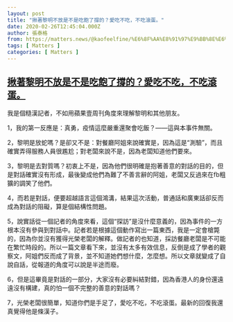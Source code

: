 ```yaml
---
layout: post
title: "揪著黎明不放是不是吃飽了撐的？愛吃不吃，不吃滾蛋。"
date: 2020-02-26T12:45:04.000Z
author: 張泰格
from: https://matters.news/@kaofeelfine/%E6%8F%AA%E8%91%97%E9%BB%8E%E6%98%8E%E4%B8%8D%E6%94%BE%E6%98%AF%E4%B8%8D%E6%98%AF%E5%90%83%E9%A3%BD%E4%BA%86%E6%92%90%E7%9A%84-%E6%84%9B%E5%90%83%E4%B8%8D%E5%90%83-%E4%B8%8D%E5%90%83%E6%BB%BE%E8%9B%8B-bafyreiff5s5pks65lpzl6krh2oswgumo23pveztobksn2jjr67qdnvvoxa
tags: [ Matters ]
categories: [ Matters ]
---
```

<!--1582721104000-->
[揪著黎明不放是不是吃飽了撐的？愛吃不吃，不吃滾蛋。](https://matters.news/@kaofeelfine/%E6%8F%AA%E8%91%97%E9%BB%8E%E6%98%8E%E4%B8%8D%E6%94%BE%E6%98%AF%E4%B8%8D%E6%98%AF%E5%90%83%E9%A3%BD%E4%BA%86%E6%92%90%E7%9A%84-%E6%84%9B%E5%90%83%E4%B8%8D%E5%90%83-%E4%B8%8D%E5%90%83%E6%BB%BE%E8%9B%8B-bafyreiff5s5pks65lpzl6krh2oswgumo23pveztobksn2jjr67qdnvvoxa)
------

<div>
<p>我是個糙漢記者，不如用蘋果壹周刊角度來理解黎明和其他朋友。</p><p>1，我的第一反應是：真勇，疫情這麼嚴重還聚會吃飯？——這與本事件無關。</p><p>2，黎明是放蛇嗎？是卻又不是：對餐廳阿姐來說確實是，因為這是“測驗”，而且確實弄得服務人員很尷尬；對老闆來說不是，因為老闆知道他們要來。</p><p>3，黎明是去對質嗎？初衷上不是，因為他們很明確是抱著善意的對話的目的，但是對話確實沒有形成，最後變成他們為難了不善言辭的阿姐，老闆又反過來在fb粗獷的調笑了他們。</p><p>4，而若是對話，便要超越語言這個鴻溝，結果這次活動，普通話和廣東話卻反而成為對話的阻礙，算是個結構性問題。</p><p>5，說實話從一個記者的角度來看，這個“探訪”是沒什麼意義的，因為事件的一方根本沒有參與到對話中。記者若是根據這個動作寫出一篇東西，我是一定會槍斃的，因為你並沒有獲得光榮老闆的解釋。做記者的也知道，採訪餐廳老闆是不可能在繁忙時段的。所以一篇文章看下來，並沒有太多有效信息，反倒是成了學者的觀察文，阿姐們反而成了背景，並不知道她們想什麼，怎麼想。所以文章就變成了自說自話，從報道的角度可以說是半途而廢。</p><p>6，但是這畢竟是對話的一部分，大家沒有必要糾結對錯，因為香港人的身份還遠遠沒有構建，真的怕一個不完整的善意的對話嗎？</p><p>7，光榮老闆很簡單，知道你們是手足了，愛吃不吃，不吃滾蛋。最新的回復我還真覺得他是條漢子。</p>
</div>
